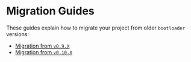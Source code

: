 # Migration Guides

These guides explain how to migrate your project from older `bootloader` versions:

- [Migration from `v0.9.X`](v0.9.md)
- [Migration from `v0.10.X`](v0.10.md)
